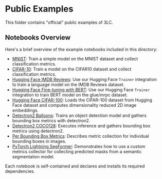 # Public Examples

This folder contains "official" public examples of 3LC.

## Notebooks Overview

Here's a brief overview of the example notebooks included in this directory:

+ [MNIST](./pytorch-mnist.ipynb): Train a simple model on the MNIST dataset and collect classification metrics.
+ [CIFAR-10](./pytorch-cifar10.ipynb): Train a model on the CIFAR10 dataset and collect classification metrics.
+ [Hugging Face IMDB Reviews](./huggingface-imdb.ipynb): Use our Hugging Face `Trainer` integration to train a language
  model on the IMDB Reviews dataset.
+ [Hugging Face Fine-tuning with BERT](./huggingface-finetuning.ipynb): Use our Hugging Face `Trainer` integration to train BERT model on the glue/mrpc dataset.
+ [Hugging Face CIFAR-100](./huggingface-cifar100.ipynb): Loads the CIFAR-100 dataset from Hugging Face dataset
  and computes dimensionality reduced 2D image embeddings.
+ [Detectron2 Balloons](./detectron2-balloons.ipynb): Trains an object detection model and gathers bounding box metrics
  with detectron2.
+ [Detectron2 COCO128](./detectron2-coco128.ipynb): Executes inference and gathers bounding box metrics using
  detectron2.
+ [Per Bounding Box Metrics](./calculate-luminosity.ipynb): Describes metric collection for individual bounding boxes in
  images.
+ [PyTorch Lightning SegFormer](./pytorch-lightning-segformer.ipynb): Demonstrates how to use a custom metrics collector
  for collecting predicted masks from a semantic segmentation model.

Each notebook is self-contained and declares and installs its required dependencies.

